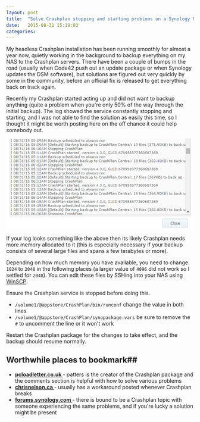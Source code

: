 ```yaml
---
layout: post
title:  "Solve Crashplan stopping and starting problems on a Synology NAS"
date:   2015-08-31 15:19:03
categories: 
---
```

My headless Crashplan installation has been running smoothly for almost a year now, quietly working in the background to backup everything on my NAS to the Crashplan servers. There have been a couple of bumps in the road (usually when Code42 push out an update package or when Synology updates the DSM software), but solutions are figured out very quickly by some in the community, before an official fix is released to get everything back on track again.

Recently my Crashplan started acting up and did not want to backup anything (quite a problem when you're only 50% of the way through the initial backup). The log showed the service constantly stopping and starting, and I was not able to find the solution as easily this time, so I thought it might be worth posting here on the off chance it could help somebody out.

![](https://raw.githubusercontent.com/skydusk/skydusk.github.io/master/assets/stop%20start%20log.png)

If your log looks something like the above then its likely Crashplan needs more memory allocated to it (this is especially necessary if your backup consists of several large files and spans a few terabytes or more).

Depending on how much memory you have available, you need to change `1024` to `2048` in the following places (a larger value of `4096` did not work so I settled for `2048`). You can edit these files by SSHing into your NAS using [WinSCP](https://winscp.net/eng/index.php). 

Ensure the Crashplan service is stopped before doing this.

- `/volume1/@appstore/CrashPlan/bin/runconf` change the value in both lines
- `/volume1/@appstore/CrashPlan/synopackage.vars` be sure to remove the `#` to uncomment the line or it won't work

Restart the Crashplan package for the changes to take effect, and the backup should resume normally.


## Worthwhile places to bookmark##
- **[pcloadletter.co.uk ](http://pcloadletter.co.uk/2012/01/30/crashplan-syno-package/)**- patters is the creator of the Crashplan package and the comments section is helpful with how to solve various problems
- **[chrisnelson.ca ](http://chrisnelson.ca/?s=crashplan&searchsubmit=)**- usually has a workaround posted whenever Crashplan breaks
- **[forums.synology.com ](https://forum.synology.com/enu/)**- there is bound to be a Crashplan topic with someone experiencing the same problems, and if you're lucky a solution might be present
